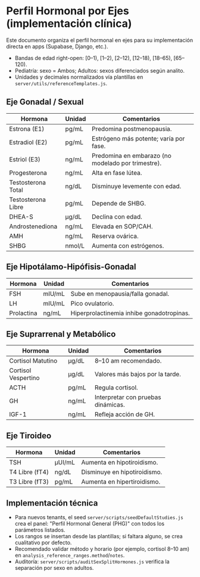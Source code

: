 # Perfil Hormonal por Ejes (implementación clínica)

Este documento organiza el perfil hormonal en ejes para su implementación directa en apps (Supabase, Django, etc.).

- Bandas de edad right-open: [0–1), [1–2), [2–12), [12–18), [18–65), [65–120).
- Pediatría: sexo = Ambos; Adultos: sexos diferenciados según analito.
- Unidades y decimales normalizados vía plantillas en `server/utils/referenceTemplates.js`.

## Eje Gonadal / Sexual

Hormona | Unidad | Comentarios
---|---|---
Estrona (E1) | pg/mL | Predomina postmenopausia.
Estradiol (E2) | pg/mL | Estrógeno más potente; varía por fase.
Estriol (E3) | ng/mL | Predomina en embarazo (no modelado por trimestre).
Progesterona | ng/mL | Alta en fase lútea.
Testosterona Total | ng/dL | Disminuye levemente con edad.
Testosterona Libre | pg/mL | Depende de SHBG.
DHEA-S | µg/dL | Declina con edad.
Androstenediona | ng/mL | Elevada en SOP/CAH.
AMH | ng/mL | Reserva ovárica.
SHBG | nmol/L | Aumenta con estrógenos.

## Eje Hipotálamo-Hipófisis-Gonadal

Hormona | Unidad | Comentarios
---|---|---
FSH | mIU/mL | Sube en menopausia/falla gonadal.
LH | mIU/mL | Pico ovulatorio.
Prolactina | ng/mL | Hiperprolactinemia inhibe gonadotropinas.

## Eje Suprarrenal y Metabólico

Hormona | Unidad | Comentarios
---|---|---
Cortisol Matutino | µg/dL | 8–10 am recomendado.
Cortisol Vespertino | µg/dL | Valores más bajos por la tarde.
ACTH | pg/mL | Regula cortisol.
GH | ng/mL | Interpretar con pruebas dinámicas.
IGF-1 | ng/mL | Refleja acción de GH.

## Eje Tiroideo

Hormona | Unidad | Comentarios
---|---|---
TSH | µUI/mL | Aumenta en hipotiroidismo.
T4 Libre (fT4) | ng/dL | Disminuye en hipotiroidismo.
T3 Libre (fT3) | pg/mL | Aumenta en hipertiroidismo.

## Implementación técnica

- Para nuevos tenants, el seed `server/scripts/seedDefaultStudies.js` crea el panel: "Perfil Hormonal General (PHG)" con todos los parámetros listados.
- Los rangos se insertan desde las plantillas; si faltara alguno, se crea cualitativo por defecto.
- Recomendado validar método y horario (por ejemplo, cortisol 8–10 am) en `analysis_reference_ranges.method`/`notes`.
- Auditoría: `server/scripts/auditSexSplitHormones.js` verifica la separación por sexo en adultos.
